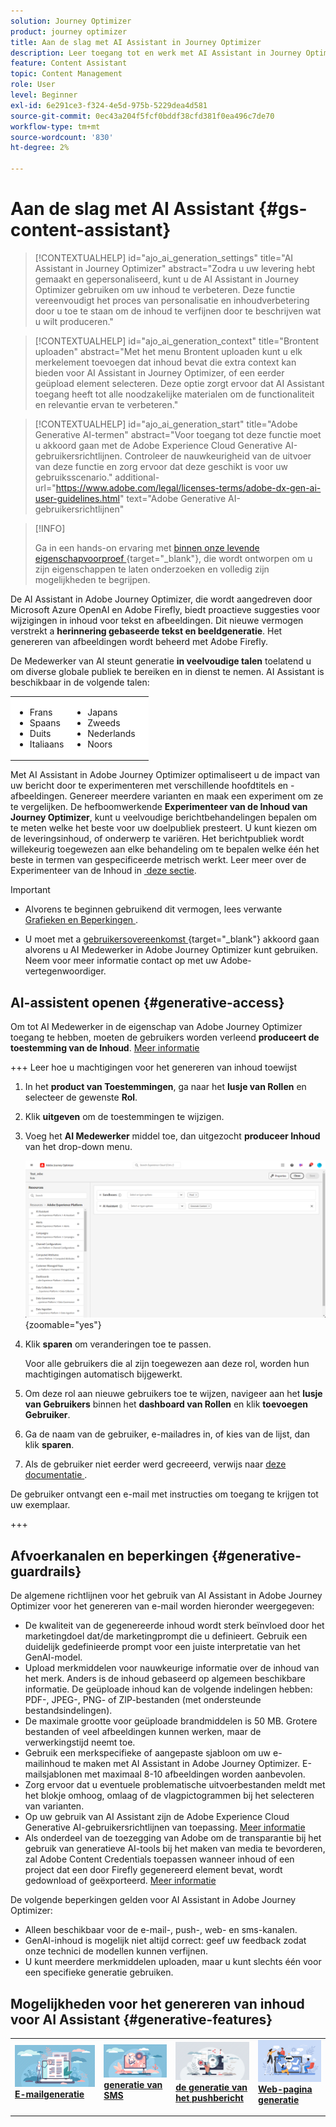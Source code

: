 ```yaml
---
solution: Journey Optimizer
product: journey optimizer
title: Aan de slag met AI Assistant in Journey Optimizer
description: Leer toegang tot en werk met AI Assistant in Journey Optimizer
feature: Content Assistant
topic: Content Management
role: User
level: Beginner
exl-id: 6e291ce3-f324-4e5d-975b-5229dea4d581
source-git-commit: 0ec43a204f5fcf0bddf38cfd381f0ea496c7de70
workflow-type: tm+mt
source-wordcount: '830'
ht-degree: 2%

---
```


# Aan de slag met AI Assistant {#gs-content-assistant}

>[!CONTEXTUALHELP]
>id="ajo_ai_generation_settings"
>title="AI Assistant in Journey Optimizer"
>abstract="Zodra u uw levering hebt gemaakt en gepersonaliseerd, kunt u de AI Assistant in Journey Optimizer gebruiken om uw inhoud te verbeteren. Deze functie vereenvoudigt het proces van personalisatie en inhoudverbetering door u toe te staan om de inhoud te verfijnen door te beschrijven wat u wilt produceren."

>[!CONTEXTUALHELP]
>id="ajo_ai_generation_context"
>title="Brontent uploaden"
>abstract="Met het menu Brontent uploaden kunt u elk merkelement toevoegen dat inhoud bevat die extra context kan bieden voor AI Assistant in Journey Optimizer, of een eerder geüpload element selecteren. Deze optie zorgt ervoor dat AI Assistant toegang heeft tot alle noodzakelijke materialen om de functionaliteit en relevantie ervan te verbeteren."

>[!CONTEXTUALHELP]
>id="ajo_ai_generation_start"
>title="Adobe Generative AI-termen"
>abstract="Voor toegang tot deze functie moet u akkoord gaan met de Adobe Experience Cloud Generative AI-gebruikersrichtlijnen. Controleer de nauwkeurigheid van de uitvoer van deze functie en zorg ervoor dat deze geschikt is voor uw gebruiksscenario."
>additional-url="https://www.adobe.com/legal/licenses-terms/adobe-dx-gen-ai-user-guidelines.html" text="Adobe Generative AI-gebruikersrichtlijnen"

>[!INFO]
>
>Ga in een hands-on ervaring met [&#x200B; binnen onze levende eigenschapvoorproef &#x200B;](https://experienceleague.adobe.com/en/apps/journey-optimizer/ai-assistant-content-accelerator){target="_blank"}, die wordt ontworpen om u zijn eigenschappen te laten onderzoeken en volledig zijn mogelijkheden te begrijpen.


De AI Assistant in Adobe Journey Optimizer, die wordt aangedreven door Microsoft Azure OpenAI en Adobe Firefly, biedt proactieve suggesties voor wijzigingen in inhoud voor tekst en afbeeldingen. Dit nieuwe vermogen verstrekt a **herinnering gebaseerde tekst en beeldgeneratie**. Het genereren van afbeeldingen wordt beheerd met Adobe Firefly.

De Medewerker van AI steunt generatie **in veelvoudige talen** toelatend u om diverse globale publiek te bereiken en in dienst te nemen. AI Assistant is beschikbaar in de volgende talen:

<table style="table-layout:fixed; margin-top: 0px; margin-bottom: 0px;">
  <tbody>
    <tr style="border: 0;background-color: #FFFFFF;">
      <td>
        <ul>
          <li>Frans</li>
          <li>Spaans</li>
          <li>Duits</li>
          <li>Italiaans</li>
        </ul>
      </td>
      <td>
        <ul>
          <li>Japans</li>
          <li>Zweeds</li>
          <li>Nederlands</li>
          <li>Noors</li>
        </ul>
      </td>
      <td>
      </td>
    </tr>
  </tbody>
</table>

Met AI Assistant in Adobe Journey Optimizer optimaliseert u de impact van uw bericht door te experimenteren met verschillende hoofdtitels en -afbeeldingen. Genereer meerdere varianten en maak een experiment om ze te vergelijken. De hefboomwerkende **Experimenteer van de Inhoud van Journey Optimizer**, kunt u veelvoudige berichtbehandelingen bepalen om te meten welke het beste voor uw doelpubliek presteert. U kunt kiezen om de leveringsinhoud, of onderwerp te variëren. Het berichtpubliek wordt willekeurig toegewezen aan elke behandeling om te bepalen welke één het beste in termen van gespecificeerde metrisch werkt. Leer meer over de Experimenteer van de Inhoud in [&#x200B; deze sectie &#x200B;](../content-management/content-experiment.md).

>[!IMPORTANT]
>
>* Alvorens te beginnen gebruikend dit vermogen, lees verwante [&#x200B; Grafieken en Beperkingen &#x200B;](#generative-guardrails).
>
>
>* U moet met a [&#x200B; gebruikersovereenkomst &#x200B;](https://www.adobe.com/legal/licenses-terms/adobe-dx-gen-ai-user-guidelines.html){target="_blank"} akkoord gaan alvorens u AI Medewerker in Adobe Journey Optimizer kunt gebruiken. Neem voor meer informatie contact op met uw Adobe-vertegenwoordiger.

## AI-assistent openen {#generative-access}

Om tot AI Medewerker in de eigenschap van Adobe Journey Optimizer toegang te hebben, moeten de gebruikers worden verleend **produceert de toestemming van de Inhoud**. [Meer informatie](../administration/permissions.md)

+++  Leer hoe u machtigingen voor het genereren van inhoud toewijst

1. In het **product van Toestemmingen**, ga naar het **lusje van Rollen** en selecteer de gewenste **Rol**.

1. Klik **uitgeven** om de toestemmingen te wijzigen.

1. Voeg het **AI Medewerker** middel toe, dan uitgezocht **produceer Inhoud** van het drop-down menu.

   ![](assets/gen-ai-role.png){zoomable="yes"}

1. Klik **sparen** om veranderingen toe te passen.

   Voor alle gebruikers die al zijn toegewezen aan deze rol, worden hun machtigingen automatisch bijgewerkt.

1. Om deze rol aan nieuwe gebruikers toe te wijzen, navigeer aan het **lusje van Gebruikers** binnen het **dashboard van Rollen** en klik **toevoegen Gebruiker**.

1. Ga de naam van de gebruiker, e-mailadres in, of kies van de lijst, dan klik **sparen**.

1. Als de gebruiker niet eerder werd gecreeerd, verwijs naar [&#x200B; deze documentatie &#x200B;](https://experienceleague.adobe.com/en/docs/experience-platform/access-control/abac/permissions-ui/users).

De gebruiker ontvangt een e-mail met instructies om toegang te krijgen tot uw exemplaar.

+++

## Afvoerkanalen en beperkingen {#generative-guardrails}

De algemene richtlijnen voor het gebruik van AI Assistant in Adobe Journey Optimizer voor het genereren van e-mail worden hieronder weergegeven:

* De kwaliteit van de gegenereerde inhoud wordt sterk beïnvloed door het marketingdoel dat/de marketingprompt die u definieert. Gebruik een duidelijk gedefinieerde prompt voor een juiste interpretatie van het GenAI-model. 
* Upload merkmiddelen voor nauwkeurige informatie over de inhoud van het merk. Anders is de inhoud gebaseerd op algemeen beschikbare informatie. De geüploade inhoud kan de volgende indelingen hebben: PDF-, JPEG-, PNG- of ZIP-bestanden (met ondersteunde bestandsindelingen).
* De maximale grootte voor geüploade brandmiddelen is 50 MB. Grotere bestanden of veel afbeeldingen kunnen werken, maar de verwerkingstijd neemt toe.
* Gebruik een merkspecifieke of aangepaste sjabloon om uw e-mailinhoud te maken met AI Assistant in Adobe Journey Optimizer. E-mailsjablonen met maximaal 8-10 afbeeldingen worden aanbevolen.
* Zorg ervoor dat u eventuele problematische uitvoerbestanden meldt met het blokje omhoog, omlaag of de vlagpictogrammen bij het selecteren van varianten.
* Op uw gebruik van AI Assistant zijn de Adobe Experience Cloud Generative AI-gebruikersrichtlijnen van toepassing. [Meer informatie](https://www.adobe.com/legal/licenses-terms/adobe-dx-gen-ai-user-guidelines.html)
* Als onderdeel van de toezegging van Adobe om de transparantie bij het gebruik van generatieve AI-tools bij het maken van media te bevorderen, zal Adobe Content Credentials toepassen wanneer inhoud of een project dat een door Firefly gegenereerd element bevat, wordt gedownload of geëxporteerd. [Meer informatie](https://helpx.adobe.com/firefly/using/content-credentials.html)

De volgende beperkingen gelden voor AI Assistant in Adobe Journey Optimizer:

* Alleen beschikbaar voor de e-mail-, push-, web- en sms-kanalen.
* GenAI-inhoud is mogelijk niet altijd correct: geef uw feedback zodat onze technici de modellen kunnen verfijnen.
* U kunt meerdere merkmiddelen uploaden, maar u kunt slechts één voor een specifieke generatie gebruiken.


## Mogelijkheden voor het genereren van inhoud voor AI Assistant {#generative-features}


<table style="table-layout:fixed"><tr style="border: 0;">
<td>
<a href="generative-email.md">
<img alt="E-mailgeneratie" src="assets/do-not-localize/text-genai.jpeg">
</a>
<div>
<a href="generative-email.md"><strong> E-mailgeneratie </strong></a>
</div>
<p>
</td>
<td>
<a href="generative-sms.md">
<img alt="SMS-generatie" src="assets/do-not-localize/image-genai.jpeg">
</a>
<div><a href="generative-sms.md"><strong> generatie van SMS </strong>
</div>
<p>
</td>
<td>
<a href="generative-push.md">
<img alt="Push generation" src="assets/do-not-localize/email-genai.jpeg">
</a>
<div>
<a href="generative-push.md"><strong> de generatie van het pushbericht </strong></a>
</div>
<p></td>
<td>
<a href="generative-web.md">
<img alt="Webgeneratie" src="assets/do-not-localize/web-genai.jpeg">
</a>
<div><a href="generative-web.md"><strong> Web-pagina generatie </strong>
</div>
<p>
</td>
</tr></table>
